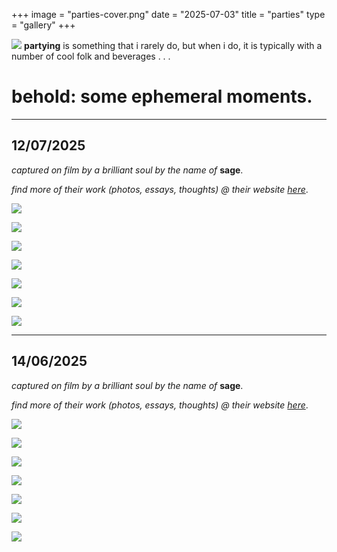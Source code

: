 +++
image = "parties-cover.png"
date = "2025-07-03"
title = "parties"
type = "gallery"
+++

![](/sage6.jpg)
**partying** is something that i rarely do, but when i do, it is typically with a number of cool folk and beverages . . .

# behold: some ephemeral moments.

---
## 12/07/2025

*captured on film by a brilliant soul by the name of* **sage**.

*find more of their work (photos, essays, thoughts) @ their website [here](https://neuromantics.neocities.org/)*.


![](/photos/parties/june22nd-1.jpg)

![](/photos/parties/june22nd-2.jpg)

![](/photos/parties/june22nd-3.jpg)

![](/photos/parties/june22nd-4.jpg)

![](/photos/parties/june22nd-5.jpg)

![](/photos/parties/june22nd-6.jpg)

![](/photos/parties/june22nd-7.jpg)

---
## 14/06/2025

*captured on film by a brilliant soul by the name of* **sage**.

*find more of their work (photos, essays, thoughts) @ their website [here](https://neuromantics.neocities.org/)*.

![](/photos/parties/sage6.jpg)

![](/photos/parties/sage1.jpg)

![](/photos/parties/sage2.jpg)

![](/photos/parties/sage7.jpg)

![](/photos/parties/sage5.jpg)

![](/photos/parties/sage4.jpg)

![](/photos/parties/sage3.jpg)


